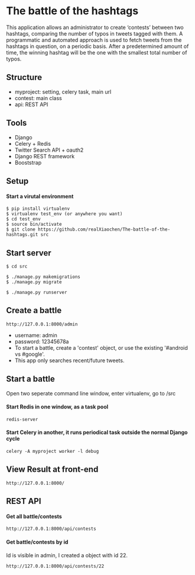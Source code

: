# The battle of the hashtags

This application allows an administrator to create ‘contests’ between two hashtags, comparing the number of typos in tweets tagged with them.
A programmatic and automated approach is used to fetch tweets from the hashtags in question, on a periodic basis.
After a predetermined amount of time, the winning hashtag will be the one with the smallest total number of typos.

## Structure

- myproject: setting, celery task, main url
- contest: main class
- api: REST API

## Tools
- Django
- Celery + Redis
- Twitter Search API  + oauth2
- Django REST framework
- Booststrap

## Setup
#### Start a virutal environment

    $ pip install virtualenv
    $ virtualenv test_env (or anywhere you want)
    $ cd test_env
    $ source bin/activate
    $ git clone https://github.com/realXiaochen/The-battle-of-the-hashtags.git src
   
## Start server

    $ cd src
    
    $ ./manage.py makemigrations
    $ ./manage.py migrate
    
    $ ./manage.py runserver

## Create a battle

    http://127.0.0.1:8000/admin

- username: admin
- password: 12345678a
- To start a battle, create a 'contest' object, or use the existing '#android vs #google'.
- This app only searches recent/future tweets.


## Start a battle
Open two seperate command line window, enter virtualenv, go to /src

#### Start Redis in one window, as a task pool
    redis-server

#### Start Celery in another, it runs periodical task outside the normal Django cycle
    celery -A myproject worker -l debug
    
## View Result at front-end

    http://127.0.0.1:8000/
    
## REST API

#### Get all battle/contests
    http://127.0.0.1:8000/api/contests
    
#### Get battle/contests by id
Id is visible in admin, I created a object with id 22.

    http://127.0.0.1:8000/api/contests/22
